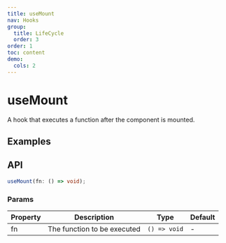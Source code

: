 ```yaml
---
title: useMount
nav: Hooks
group:
  title: LifeCycle
  order: 3
order: 1
toc: content
demo:
  cols: 2
---
```


# useMount

A hook that executes a function after the component is mounted.

## Examples

<code src="./demo/demo1.tsx"></code>

## API

```typescript
useMount(fn: () => void);
```

### Params

| Property | Description                 | Type         | Default |
| -------- | --------------------------- | ------------ | ------- |
| fn       | The function to be executed | `() => void` | -       |
